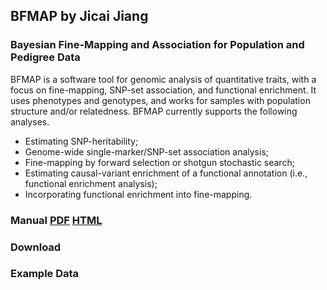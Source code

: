## BFMAP by Jicai Jiang

### Bayesian Fine-Mapping and Association for Population and Pedigree Data



BFMAP is a software tool for genomic analysis of quantitative traits, with a focus on fine-mapping, SNP-set association, and functional enrichment. It uses phenotypes and genotypes, and works for samples with population structure and/or relatedness. BFMAP currently supports the following analyses.

- Estimating SNP-heritability;
- Genome-wide single-marker/SNP-set association analysis;
- Fine-mapping by forward selection or shotgun stochastic search;
- Estimating causal-variant enrichment of a functional annotation (i.e., functional enrichment analysis);
- Incorporating functional enrichment into fine-mapping.



### Manual        [PDF](https://jiang18.github.io/bfmap/manual.pdf)        [HTML](https://jiang18.github.io/bfmap/manual.html)



### Download



### Example Data

